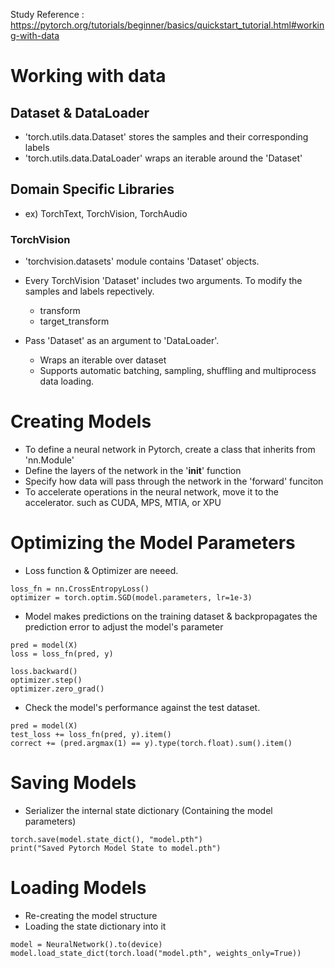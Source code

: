 Study Reference : https://pytorch.org/tutorials/beginner/basics/quickstart_tutorial.html#working-with-data

# Working with data
## Dataset & DataLoader
* 'torch.utils.data.Dataset' stores the samples and their corresponding labels
* 'torch.utils.data.DataLoader' wraps an iterable around the 'Dataset'

## Domain Specific Libraries
* ex) TorchText, TorchVision, TorchAudio

### TorchVision
* 'torchvision.datasets' module contains 'Dataset' objects. 
* Every TorchVision 'Dataset' includes two arguments. To modify the samples and labels repectively.
	* transform 
	* target_transform

* Pass 'Dataset' as an argument to 'DataLoader'. 
	* Wraps an iterable over dataset
	* Supports automatic batching, sampling, shuffling and multiprocess data loading.

# Creating Models
* To define a neural network in Pytorch, create a class that inherits from 'nn.Module'
* Define the layers of the network in the '__init__' function
* Specify how data will pass through the network in the 'forward' funciton 
* To accelerate operations in the neural network, move it to the accelerator. such as CUDA, MPS, MTIA, or XPU

# Optimizing the Model Parameters
* Loss function & Optimizer are neeed.
```
loss_fn = nn.CrossEntropyLoss()
optimizer = torch.optim.SGD(model.parameters, lr=1e-3)
```

* Model makes predictions on the training dataset & backpropagates the prediction error to adjust the model's parameter

```
pred = model(X)
loss = loss_fn(pred, y)

loss.backward()
optimizer.step()
optimizer.zero_grad()
```

* Check the model's performance against the test dataset.

```
pred = model(X)
test_loss += loss_fn(pred, y).item()
correct += (pred.argmax(1) == y).type(torch.float).sum().item()
```

# Saving Models
* Serializer the internal state dictionary (Containing the model parameters)

```
torch.save(model.state_dict(), "model.pth")
print("Saved Pytorch Model State to model.pth")
```

# Loading Models
* Re-creating the model structure
* Loading the state dictionary into it

```
model = NeuralNetwork().to(device)
model.load_state_dict(torch.load("model.pth", weights_only=True))
```